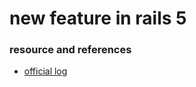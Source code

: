 # new feature in rails 5












### resource and references

* [official log](http://weblog.rubyonrails.org)








